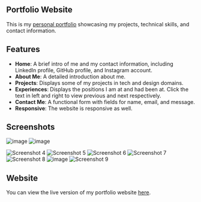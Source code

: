 ## Portfolio Website

This is my [personal portfolio](https://musk1n.github.io/Portfolio/) showcasing my projects, technical skills, and contact information.

## Features

- **Home**: A brief intro of me and my contact information, including LinkedIn profile, GitHub profile, and Instagram account.
- **About Me**: A detailed introduction about me.
- **Projects**: Displays some of my projects in tech and design domains.
- **Experiences**: Displays the positions I am at and had been at. Click the text in left and right to view previous and next respectively.
- **Contact Me**: A functional form with fields for name, email, and message.
- **Responsive**: The website is responsive as well.

## Screenshots

![image](https://github.com/user-attachments/assets/b01f386b-5a43-4688-bd73-7069fb0cae67)
![image](https://github.com/user-attachments/assets/a03a173f-b35e-413a-95fb-46bb31d727b3)

![Screenshot 4](https://github.com/musk1n/Portfolio/assets/151397097/6807cf77-f5a7-4e4c-9eac-4896f76acbba)
![Screenshot 5](https://github.com/musk1n/Portfolio/assets/151397097/15d5753b-bf01-4e90-a76f-6df25e7c4590)
![Screenshot 6](https://github.com/musk1n/Portfolio/assets/151397097/3843abee-fa35-41b1-a812-f4cc158094d2)
![Screenshot 7](https://github.com/musk1n/Portfolio/assets/151397097/d99101a2-e01f-47e0-993f-96cb9f721efd)
![Screenshot 8](https://github.com/musk1n/Portfolio/assets/151397097/4ac64bd3-5936-44b7-bfe6-b6955f75f8a6)
![image](https://github.com/musk1n/Portfolio/assets/151397097/ac5f3264-4492-4629-89e1-c932ce3b8c54)
![Screenshot 9](https://github.com/musk1n/Portfolio/assets/151397097/0698b80b-5578-4497-9c53-c2dc2f516fb7)

## Website

You can view the live version of my portfolio website [here](https://musk1n.github.io/Portfolio/).
